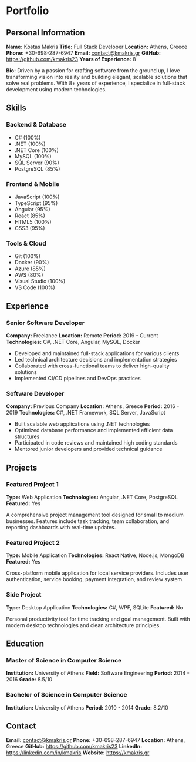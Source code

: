 # Portfolio

## Personal Information

**Name:** Kostas Makris
**Title:** Full Stack Developer
**Location:** Athens, Greece
**Phone:** +30-698-287-6947
**Email:** contact@kmakris.gr
**GitHub:** https://github.com/kmakris23
**Years of Experience:** 8

**Bio:**
Driven by a passion for crafting software from the ground up, I love transforming vision into reality and building elegant, scalable solutions that solve real problems. With 8+ years of experience, I specialize in full-stack development using modern technologies.

## Skills

### Backend & Database
- C# (100%)
- .NET (100%)
- .NET Core (100%)
- MySQL (100%)
- SQL Server (90%)
- PostgreSQL (85%)

### Frontend & Mobile
- JavaScript (100%)
- TypeScript (95%)
- Angular (95%)
- React (85%)
- HTML5 (100%)
- CSS3 (95%)

### Tools & Cloud
- Git (100%)
- Docker (90%)
- Azure (85%)
- AWS (80%)
- Visual Studio (100%)
- VS Code (100%)

## Experience

### Senior Software Developer
**Company:** Freelance
**Location:** Remote
**Period:** 2019 - Current
**Technologies:** C#, .NET Core, Angular, MySQL, Docker

- Developed and maintained full-stack applications for various clients
- Led technical architecture decisions and implementation strategies
- Collaborated with cross-functional teams to deliver high-quality solutions
- Implemented CI/CD pipelines and DevOps practices

### Software Developer
**Company:** Previous Company
**Location:** Athens, Greece
**Period:** 2016 - 2019
**Technologies:** C#, .NET Framework, SQL Server, JavaScript

- Built scalable web applications using .NET technologies
- Optimized database performance and implemented efficient data structures
- Participated in code reviews and maintained high coding standards
- Mentored junior developers and provided technical guidance

## Projects

### Featured Project 1
**Type:** Web Application
**Technologies:** Angular, .NET Core, PostgreSQL
**Featured:** Yes

A comprehensive project management tool designed for small to medium businesses. Features include task tracking, team collaboration, and reporting dashboards with real-time updates.

### Featured Project 2
**Type:** Mobile Application
**Technologies:** React Native, Node.js, MongoDB
**Featured:** Yes

Cross-platform mobile application for local service providers. Includes user authentication, service booking, payment integration, and review system.

### Side Project
**Type:** Desktop Application
**Technologies:** C#, WPF, SQLite
**Featured:** No

Personal productivity tool for time tracking and goal management. Built with modern desktop technologies and clean architecture principles.

## Education

### Master of Science in Computer Science
**Institution:** University of Athens
**Field:** Software Engineering
**Period:** 2014 - 2016
**Grade:** 8.5/10

### Bachelor of Science in Computer Science
**Institution:** University of Athens
**Period:** 2010 - 2014
**Grade:** 8.2/10

## Contact

**Email:** contact@kmakris.gr
**Phone:** +30-698-287-6947
**Location:** Athens, Greece
**GitHub:** https://github.com/kmakris23
**LinkedIn:** https://linkedin.com/in/kmakris
**Website:** https://kmakris.gr
